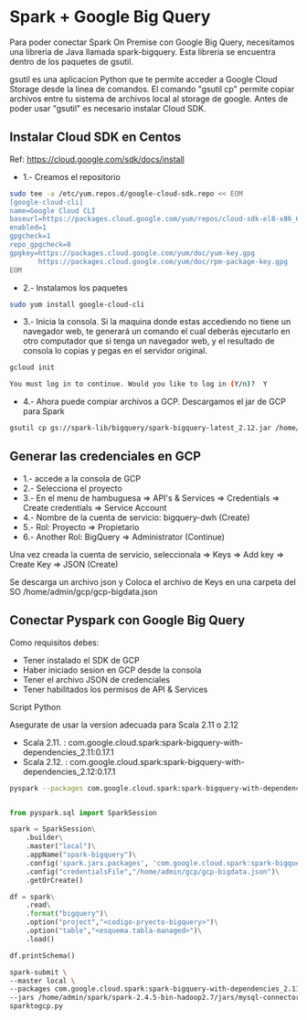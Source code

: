 # Spark + Google Big Query

Para poder conectar Spark On Premise con Google Big Query, necesitamos una libreria de Java llamada spark-bigquery. Esta libreria se encuentra dentro de los paquetes de gsutil.

gsutil es una aplicacion Python que te permite acceder a Google Cloud Storage desde la linea de comandos. El comando "gsutil cp" permite copiar archivos entre tu sistema de archivos local al storage de google. Antes de poder usar "gsutil" es necesario instalar Cloud SDK.

## Instalar Cloud SDK en Centos

Ref: https://cloud.google.com/sdk/docs/install

- 1.- Creamos el repositorio

```sh
sudo tee -a /etc/yum.repos.d/google-cloud-sdk.repo << EOM
[google-cloud-cli]
name=Google Cloud CLI
baseurl=https://packages.cloud.google.com/yum/repos/cloud-sdk-el8-x86_64
enabled=1
gpgcheck=1
repo_gpgcheck=0
gpgkey=https://packages.cloud.google.com/yum/doc/yum-key.gpg
       https://packages.cloud.google.com/yum/doc/rpm-package-key.gpg
EOM
``` 

- 2.- Instalamos los paquetes

```sh
sudo yum install google-cloud-cli

``` 

- 3.- Inicia la consola. Si la maquina donde estas accediendo no tiene un navegador web, te generará un comando el cual deberás ejecutarlo en otro computador que si tenga un navegador web, y el resultado de consola lo copias y pegas en el servidor original.

```sh
gcloud init

You must log in to continue. Would you like to log in (Y/n)?  Y

``` 

- 4.- Ahora puede compiar archivos a GCP. Descargamos el jar de GCP para Spark

```sh
gsutil cp gs://spark-lib/bigquery/spark-bigquery-latest_2.12.jar /home/admin/jars

``` 

## Generar las credenciales en GCP

- 1.- accede a la consola de GCP
- 2.- Selecciona el proyecto
- 3.- En el menu de hambuguesa => API's & Services => Credentials => Create credentials => Service Account
- 4.- Nombre de la cuenta de servicio: bigquery-dwh  (Create)
- 5.- Rol: Proyecto => Propietario
- 6.- Another Rol: BigQuery => Administrator (Continue) 


Una vez creada la cuenta de servicio, seleccionala => Keys => Add key => Create Key => JSON (Create)

Se descarga un archivo json y Coloca el archivo de Keys en una carpeta del SO /home/admin/gcp/gcp-bigdata.json

## Conectar Pyspark con Google Big Query

Como requisitos debes:

- Tener instalado el SDK de GCP
- Haber iniciado sesion en GCP desde la consola
- Tener el archivo JSON de credenciales
- Tener habilitados los permisos de API & Services

Script Python

Asegurate de usar la version adecuada para Scala 2.11 o 2.12

- Scala 2.11. : com.google.cloud.spark:spark-bigquery-with-dependencies_2.11:0.17.1
- Scala 2.12. : com.google.cloud.spark:spark-bigquery-with-dependencies_2.12:0.17.1

```sh
pyspark --packages com.google.cloud.spark:spark-bigquery-with-dependencies_2.11:0.17.1

```
 

```python

from pyspark.sql import SparkSession

spark = SparkSession\
    .builder\
    .master("local")\
    .appName("spark-bigquery")\
    .config('spark.jars.packages', 'com.google.cloud.spark:spark-bigquery-with-dependencies_2.11:0.17.1')\
    .config("credentialsFile","/home/admin/gcp/gcp-bigdata.json")\
    .getOrCreate()

df = spark\
    .read\
    .format("bigquery")\
    .option("project","<codigo-pryecto-bigquery>")\
    .option("table","<esquema.tabla-managed>")\
    .load()

df.printSchema()

``` 

```sh
spark-submit \
--master local \
--packages com.google.cloud.spark:spark-bigquery-with-dependencies_2.11:0.17.1 \
--jars /home/admin/spark/spark-2.4.5-bin-hadoop2.7/jars/mysql-connector-java-5.1.47.jar  \
sparktogcp.py 

``` 

